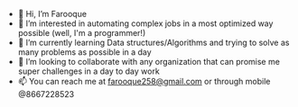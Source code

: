 - 👋 Hi, I’m Farooque
- 👀 I’m interested in automating complex jobs in a most optimized way possible (well, I'm a programmer!)
- 🌱 I’m currently learning Data structures/Algorithms and trying to solve as many problems as possible in a day
- 💞️ I’m looking to collaborate with any organization that can promise me super challenges in a day to day work
- 📫 You can reach me at farooque258@gmail.com or through mobile @8667228523

<!---
farooquespacey/farooquespacey is a ✨ special ✨ repository because its `README.md` (this file) appears on your GitHub profile.
You can click the Preview link to take a look at your changes.
--->
